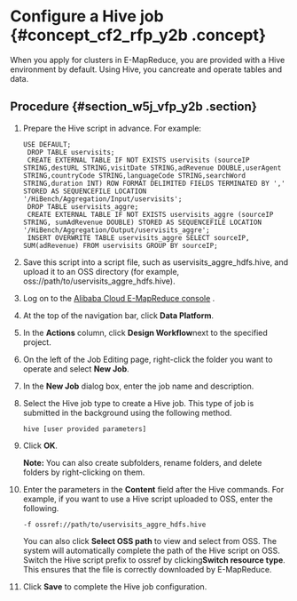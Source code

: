 # Configure a Hive job {#concept_cf2_rfp_y2b .concept}

When you apply for clusters in E-MapReduce, you are provided with a Hive environment by default. Using Hive, you cancreate and operate tables and data.

## Procedure {#section_w5j_vfp_y2b .section}

1.  Prepare the Hive script in advance. For example:

    ``` {#codeblock_7kb_ryu_ddi}
    USE DEFAULT;
     DROP TABLE uservisits;
     CREATE EXTERNAL TABLE IF NOT EXISTS uservisits (sourceIP STRING,destURL STRING,visitDate STRING,adRevenue DOUBLE,userAgent STRING,countryCode STRING,languageCode STRING,searchWord STRING,duration INT) ROW FORMAT DELIMITED FIELDS TERMINATED BY ',' STORED AS SEQUENCEFILE LOCATION '/HiBench/Aggregation/Input/uservisits';
     DROP TABLE uservisits_aggre;
     CREATE EXTERNAL TABLE IF NOT EXISTS uservisits_aggre (sourceIP STRING, sumAdRevenue DOUBLE) STORED AS SEQUENCEFILE LOCATION '/HiBench/Aggregation/Output/uservisits_aggre';
     INSERT OVERWRITE TABLE uservisits_aggre SELECT sourceIP, SUM(adRevenue) FROM uservisits GROUP BY sourceIP;
    ```

2.  Save this script into a script file, such as uservisits\_aggre\_hdfs.hive, and upload it to an OSS directory \(for example, oss://path/to/uservisits\_aggre\_hdfs.hive\).
3.  Log on to the [Alibaba Cloud E-MapReduce console](https://partners-intl.console.aliyun.com/#/emr) .
4.  At the top of the navigation bar, click **Data Platform**.
5.  In the **Actions** column, click **Design Workflow**next to the specified project.
6.  On the left of the Job Editing page, right-click the folder you want to operate and select **New Job**.
7.  In the **New Job** dialog box, enter the job name and description.
8.  Select the Hive job type to create a Hive job. This type of job is submitted in the background using the following method.

    ``` {#codeblock_j5z_eqh_tue}
    hive [user provided parameters]
    ```

9.  Click **OK**.

    **Note:** You can also create subfolders, rename folders, and delete folders by right-clicking on them.

10. Enter the parameters in the **Content** field after the Hive commands. For example, if you want to use a Hive script uploaded to OSS, enter the following.

    ``` {#codeblock_w79_pak_c20}
    -f ossref://path/to/uservisits_aggre_hdfs.hive
    ```

    You can also click **Select OSS path** to view and select from OSS. The system will automatically complete the path of the Hive script on OSS. Switch the Hive script prefix to ossref by clicking**Switch resource type**. This ensures that the file is correctly downloaded by E-MapReduce.

11. Click **Save** to complete the Hive job configuration.

